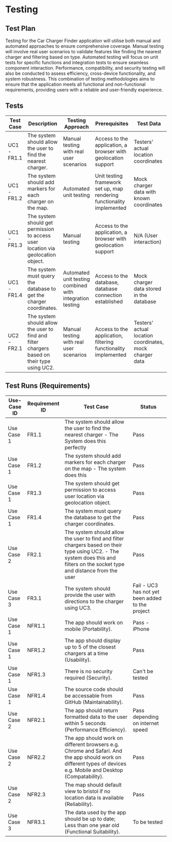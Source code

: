 # Testing

## Test Plan
Testing for the Car Charger Finder application will utilise both manual and automated approaches to ensure comprehensive coverage. Manual testing will involve real user scenarios to validate features like finding the nearest charger and filtering based on type. Automated testing will focus on unit tests for specific functions and integration tests to ensure seamless component interaction. Performance, compatibility, and security testing will also be conducted to assess efficiency, cross-device functionality, and system robustness. This combination of testing methodologies aims to ensure that the application meets all functional and non-functional requirements, providing users with a reliable and user-friendly experience.

## Tests

| Test Case | Description               | Testing Approach            | Prerequisites     | Test Data               |
|-----------|---------------------------|-----------------------------|-------------------|-------------------------|
| UC1 - FR1.1 | The system should allow the user to find the nearest charger.| Manual testing with real user scenarios | Access to the application, a browser with geolocation support | Testers' actual location coordinates |
| UC1 - FR1.2 | The system should add markers for each charger on the map.| Automated unit testing  | Unit testing framework set up, map rendering functionality implemented | Mock charger data with known coordinates |
| UC1 - FR1.3 | The system should get permission to access user location via geolocation object.  | Manual testing | Access to the application, a browser with geolocation support | N/A (User interaction) |
| UC1 - FR1.4 | The system must query the database to get the charger coordinates.| Automated unit testing combined with integration testing| Access to the database, database connection established | Mock charger data stored in the database |
| UC2 - FR2.1 | The system should allow the user to find and filter chargers based on their type using UC2.| Manual testing with real user scenarios | Access to the application, filtering functionality implemented | Testers' actual location coordinates, mock charger data |

## Test Runs (Requirements)

| Use-Case ID | Requirement ID | Test Case | Status |
| ----------- | -------------- | --------- | ------ |
| Use Case 1 | FR1.1 | The system should allow the user to find the nearest charger - The System does this perfectly | Pass|
| Use Case 1 | FR1.2 | The system should add markers for each charger on the map - The system does this | Pass |
| Use Case 1 | FR1.3 | The system should get permission to access user location via geolocation object. | Pass |
| Use Case 1 | FR1.4 | The system must query the database to get the charger coordinates. | Pass |
| Use Case 2 | FR2.1 | The system should allow the user to find and filter chargers based on their type using UC2. - The system does this and filters on the socket type and distance from the user | Pass |
| Use Case 3 | FR3.1 | The system should provide the user with directions to the charger using UC3. | Fail - UC3 has not yet been added to the project |
| Use Case 1 | NFR1.1 | The app should work on mobile (Portability). | Pass - iPhone |
| Use Case 1 | NFR1.2 | The app should display up to 5 of the closest chargers at a time (Usability). | Pass |
| Use Case 1 | NFR1.3 | There is no security required (Security). | Can't be tested |
| Use Case 1 | NFR1.4 | The source code should be accessable from GitHub (Maintainability). | Pass |
| Use Case 2 | NFR2.1 | The app should return formatted data to the user within 5 seconds (Performance Efficiency). | Pass depending on internet speed |
| Use Case 2 | NFR2.2 | The app should work on different browsers e.g. Chrome and Safari. And the app should work on different types of devices e.g. Mobile and Desktop (Compatability). | Pass |
| Use Case 2 | NFR2.3 | The map should default view to bristol if no location data is available (Reliability). | Pass | 
| Use Case 3 | NFR3.1 | The data used by the app should be up to date; Less than one year old (Functional Suitability). | To be tested |
